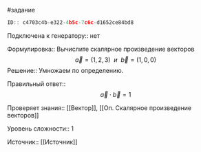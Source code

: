 #задание

```javascript
ID:: c4703c4b-e322-4b5c-7c6c-d1652ce84bd8
```

Подключена к генератору:: нет

Формулировка:: Вычислите скалярное произведение векторов $$\vec{a}=(1,2,3)~~и~~\vec{b}=(1,0,0)$$
Решение::
Умножаем по определению.

Правильный ответ::
$$\vec{a}\cdot\vec{b}=1$$

Проверяет знания:: [[Вектор]], [[Оп. Скалярное произведение векторов]]

Уровень сложности:: 1

Источник:: [[Источник]]